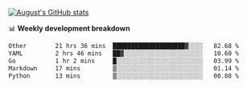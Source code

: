 
[![August's GitHub stats](https://github-readme-stats.vercel.app/api?username=zou-weidong&show_icons=true&theme=radical)](https://github.com/zou-weidong)


📊 **Weekly development breakdown**
<!--START_SECTION:waka-->

```txt
Other        21 hrs 36 mins  ████████████████████▓░░░░   82.68 %
YAML         2 hrs 46 mins   ██▓░░░░░░░░░░░░░░░░░░░░░░   10.60 %
Go           1 hr 2 mins     █░░░░░░░░░░░░░░░░░░░░░░░░   03.99 %
Markdown     17 mins         ▒░░░░░░░░░░░░░░░░░░░░░░░░   01.14 %
Python       13 mins         ▒░░░░░░░░░░░░░░░░░░░░░░░░   00.88 %
```

<!--END_SECTION:waka-->
